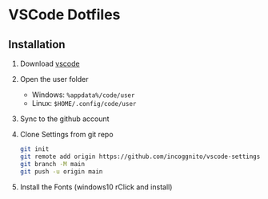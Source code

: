 # VSCode Dotfiles

## Installation

1. Download [vscode](https://code.visualstudio.com/Download)
2. Open the user folder
   - Windows: `%appdata%/code/user`
   - Linux: `$HOME/.config/code/user`
3. Sync to the github account
4. Clone Settings from git repo

    ```sh
    git init
    git remote add origin https://github.com/incoggnito/vscode-settings.git
    git branch -M main
    git push -u origin main
    ```
5. Install the Fonts (windows10 rClick and install)
